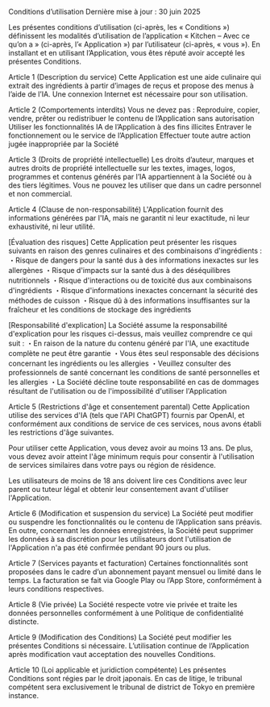 Conditions d’utilisation
Dernière mise à jour : 30 juin 2025

Les présentes conditions d’utilisation (ci-après, les « Conditions ») définissent les modalités d’utilisation de l’application « Kitchen – Avec ce qu’on a » (ci-après, l’« Application ») par l’utilisateur (ci-après, « vous »). En installant et en utilisant l’Application, vous êtes réputé avoir accepté les présentes Conditions.

Article 1 (Description du service)
Cette Application est une aide culinaire qui extrait des ingrédients à partir d’images de reçus et propose des menus à l’aide de l’IA. Une connexion Internet est nécessaire pour son utilisation.

Article 2 (Comportements interdits)
Vous ne devez pas :
Reproduire, copier, vendre, prêter ou redistribuer le contenu de l’Application sans autorisation
Utiliser les fonctionnalités IA de l’Application à des fins illicites
Entraver le fonctionnement ou le service de l’Application
Effectuer toute autre action jugée inappropriée par la Société

Article 3 (Droits de propriété intellectuelle)
Les droits d’auteur, marques et autres droits de propriété intellectuelle sur les textes, images, logos, programmes et contenus générés par l’IA appartiennent à la Société ou à des tiers légitimes. Vous ne pouvez les utiliser que dans un cadre personnel et non commercial.

Article 4 (Clause de non-responsabilité)
L'Application fournit des informations générées par l'IA, mais ne garantit ni leur exactitude, ni leur exhaustivité, ni leur utilité.

[Évaluation des risques]
Cette Application peut présenter les risques suivants en raison des genres culinaires et des combinaisons d'ingrédients :
・Risque de dangers pour la santé dus à des informations inexactes sur les allergènes
・Risque d'impacts sur la santé dus à des déséquilibres nutritionnels
・Risque d'interactions ou de toxicité dus aux combinaisons d'ingrédients
・Risque d'informations inexactes concernant la sécurité des méthodes de cuisson
・Risque dû à des informations insuffisantes sur la fraîcheur et les conditions de stockage des ingrédients

[Responsabilité d'explication]
La Société assume la responsabilité d'explication pour les risques ci-dessus, mais veuillez comprendre ce qui suit :
・En raison de la nature du contenu généré par l'IA, une exactitude complète ne peut être garantie
・Vous êtes seul responsable des décisions concernant les ingrédients ou les allergies
・Veuillez consulter des professionnels de santé concernant les conditions de santé personnelles et les allergies
・La Société décline toute responsabilité en cas de dommages résultant de l'utilisation ou de l'impossibilité d'utiliser l'Application

Article 5 (Restrictions d'âge et consentement parental)
Cette Application utilise des services d'IA (tels que l'API ChatGPT) fournis par OpenAI, et conformément aux conditions de service de ces services, nous avons établi les restrictions d'âge suivantes.

Pour utiliser cette Application, vous devez avoir au moins 13 ans. De plus, vous devez avoir atteint l'âge minimum requis pour consentir à l'utilisation de services similaires dans votre pays ou région de résidence.

Les utilisateurs de moins de 18 ans doivent lire ces Conditions avec leur parent ou tuteur légal et obtenir leur consentement avant d'utiliser l'Application.

Article 6 (Modification et suspension du service)
La Société peut modifier ou suspendre les fonctionnalités ou le contenu de l’Application sans préavis.
En outre, concernant les données enregistrées, la Société peut supprimer les données à sa discrétion pour les utilisateurs dont l'utilisation de l'Application n'a pas été confirmée pendant 90 jours ou plus.

Article 7 (Services payants et facturation)
Certaines fonctionnalités sont proposées dans le cadre d’un abonnement payant mensuel ou limité dans le temps.
La facturation se fait via Google Play ou l’App Store, conformément à leurs conditions respectives.

Article 8 (Vie privée)
La Société respecte votre vie privée et traite les données personnelles conformément à une Politique de confidentialité distincte.

Article 9 (Modification des Conditions)
La Société peut modifier les présentes Conditions si nécessaire. L’utilisation continue de l’Application après modification vaut acceptation des nouvelles Conditions.

Article 10 (Loi applicable et juridiction compétente)
Les présentes Conditions sont régies par le droit japonais. En cas de litige, le tribunal compétent sera exclusivement le tribunal de district de Tokyo en première instance.
